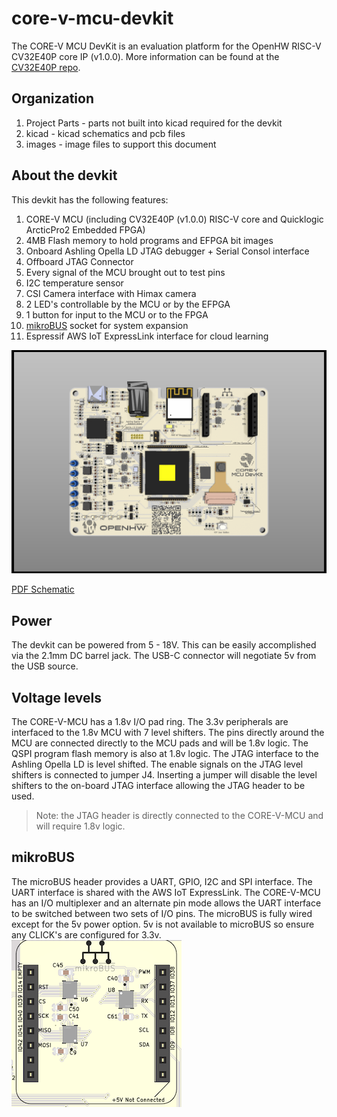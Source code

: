 # core-v-mcu-devkit
The CORE-V MCU DevKit is an evaluation platform for the OpenHW RISC-V CV32E40P core IP (v1.0.0).  More information can be found at the [CV32E40P repo](https://github.com/openhwgroup/cv32e40p0).

## Organization

1. Project Parts - parts not built into kicad required for the devkit
2. kicad - kicad schematics and pcb files
3. images - image files to support this document

## About the devkit

This devkit has the following features:
1. CORE-V MCU (including CV32E40P (v1.0.0) RISC-V core and Quicklogic ArcticPro2 Embedded FPGA)
2. 4MB Flash memory to hold programs and EFPGA bit images
3. Onboard Ashling Opella LD JTAG debugger + Serial Consol interface
4. Offboard JTAG Connector
5. Every signal of the MCU brought out to test pins
6. I2C temperature sensor
7. CSI Camera interface with Himax camera
8. 2 LED's controllable by the MCU or by the EFPGA
9. 1 button for input to the MCU or to the FPGA
10. [mikroBUS](https://www.mikroe.com/mikrobus) socket for system expansion
11. Espressif AWS IoT ExpressLink interface for cloud learning

![devkit image](docs/images/OpenHW-DevKit-top.png)

[PDF Schematic](docs/images/OpenHW%20DevKit.pdf)

## Power
The devkit can be powered from 5 - 18V.  This can be easily accomplished via the 2.1mm DC barrel jack.  The USB-C connector will negotiate 5v from the USB source.

## Voltage levels
The CORE-V-MCU has a 1.8v I/O pad ring.  The 3.3v peripherals are interfaced to the 1.8v MCU with 7 level shifters.  The pins directly around the MCU are connected directly to the MCU pads and will be 1.8v logic.  The QSPI program flash memory is also at 1.8v logic.  The JTAG interface to the Ashling Opella LD is level shifted.  The enable signals on the JTAG level shifters is connected to jumper J4.  Inserting a jumper will disable the level shifters to the on-board JTAG interface allowing the JTAG header to be used.  

> Note: the JTAG header is directly connected to the CORE-V-MCU and will require 1.8v logic.

## mikroBUS
The microBUS header provides a UART, GPIO, I2C and SPI interface.  The UART interface is shared with the AWS IoT ExpressLink.  The CORE-V-MCU has an I/O multiplexer and an alternate pin mode allows the UART interface to be switched between two sets of I/O pins.
The microBUS is fully wired except for the 5v power option.  5v is not available to microBUS so ensure any CLICK's are configured for 3.3v.
![microbus connector](docs/images/microbus.png)
